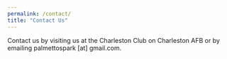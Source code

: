 ```yaml
---
permalink: /contact/
title: "Contact Us"
---
```


Contact us by visiting us at the Charleston Club on Charleston AFB or by emailing palmettospark [at] gmail.com.

  




